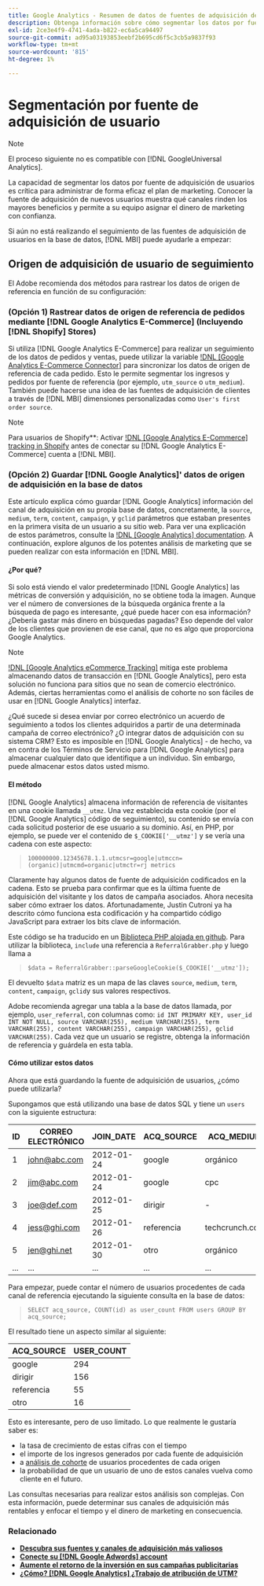 ```yaml
---
title: Google Analytics - Resumen de datos de fuentes de adquisición de usuarios de seguimiento
description: Obtenga información sobre cómo segmentar los datos por fuente de adquisición de usuarios.
exl-id: 2ce3e4f9-4741-4ada-b822-ec6a5ca94497
source-git-commit: ad95a03193853eebf2b695cd6f5c3cb5a9837f93
workflow-type: tm+mt
source-wordcount: '815'
ht-degree: 1%

---
```


# Segmentación por fuente de adquisición de usuario

>[!NOTE]
>
>El proceso siguiente no es compatible con [!DNL GoogleUniversal Analytics].

La capacidad de segmentar los datos por fuente de adquisición de usuarios es crítica para administrar de forma eficaz el plan de marketing. Conocer la fuente de adquisición de nuevos usuarios muestra qué canales rinden los mayores beneficios y permite a su equipo asignar el dinero de marketing con confianza.

Si aún no está realizando el seguimiento de las fuentes de adquisición de usuarios en la base de datos, [!DNL MBI] puede ayudarle a empezar:

## Origen de adquisición de usuario de seguimiento

El Adobe recomienda dos métodos para rastrear los datos de origen de referencia en función de su configuración:

### (Opción 1) Rastrear datos de origen de referencia de pedidos mediante [!DNL Google Analytics E-Commerce] (Incluyendo [!DNL Shopify] Stores)

Si utiliza [!DNL Google Analytics E-Commerce] para realizar un seguimiento de los datos de pedidos y ventas, puede utilizar la variable [!DNL [Google Analytics E-Commerce Connector]](../importing-data/integrations/google-ecommerce.md) para sincronizar los datos de origen de referencia de cada pedido. Esto le permite segmentar los ingresos y pedidos por fuente de referencia (por ejemplo, `utm_source` o `utm_medium`). También puede hacerse una idea de las fuentes de adquisición de clientes a través de [!DNL MBI] dimensiones personalizadas como `User's first order source`.

>[!NOTE]
>
>Para usuarios de Shopify**: Activar [!DNL [Google Analytics E-Commerce] tracking in Shopify](https://help.shopify.com/en/manual/reports-and-analytics/google-analytics#ecommerce-tracking) antes de conectar su [!DNL Google Analytics E-Commerce] cuenta a [!DNL MBI].

### (Opción 2) Guardar [!DNL Google Analytics]&#39; datos de origen de adquisición en la base de datos

Este artículo explica cómo guardar [!DNL Google Analytics] información del canal de adquisición en su propia base de datos, concretamente, la `source`, `medium`, `term`, `content`, `campaign`, y `gclid` parámetros que estaban presentes en la primera visita de un usuario a su sitio web. Para ver una explicación de estos parámetros, consulte la [!DNL [Google Analytics] documentation](https://support.google.com/analytics/answer/1191184?hl=en#zippy=%2Cin-this-article). A continuación, explore algunos de los potentes análisis de marketing que se pueden realizar con esta información en [!DNL MBI].

#### ¿Por qué?

Si solo está viendo el valor predeterminado [!DNL Google Analytics] las métricas de conversión y adquisición, no se obtiene toda la imagen. Aunque ver el número de conversiones de la búsqueda orgánica frente a la búsqueda de pago es interesante, ¿qué puede hacer con esa información? ¿Debería gastar más dinero en búsquedas pagadas? Eso depende del valor de los clientes que provienen de ese canal, que no es algo que proporciona Google Analytics.

>[!NOTE]
>
>[!DNL [Google Analytics eCommerce Tracking]](https://developers.google.com/analytics/devguides/collection/gajs/gaTrackingEcommerce) mitiga este problema almacenando datos de transacción en [!DNL Google Analytics], pero esta solución no funciona para sitios que no sean de comercio electrónico. Además, ciertas herramientas como el análisis de cohorte no son fáciles de usar en [!DNL Google Analytics] interfaz.

¿Qué sucede si desea enviar por correo electrónico un acuerdo de seguimiento a todos los clientes adquiridos a partir de una determinada campaña de correo electrónico? ¿O integrar datos de adquisición con su sistema CRM? Esto es imposible en [!DNL Google Analytics] - de hecho, va en contra de los Términos de Servicio para [!DNL Google Analytics] para almacenar cualquier dato que identifique a un individuo. Sin embargo, puede almacenar estos datos usted mismo.

#### El método

[!DNL Google Analytics] almacena información de referencia de visitantes en una cookie llamada `__utmz`. Una vez establecida esta cookie (por el [!DNL Google Analytics] código de seguimiento), su contenido se envía con cada solicitud posterior de ese usuario a su dominio. Así, en PHP, por ejemplo, se puede ver el contenido de `$_COOKIE['__utmz']` y se vería una cadena con este aspecto:

> `100000000.12345678.1.1.utmcsr=google|utmccn=(organic)|utmcmd=organic|utmctr=rj metrics`

Claramente hay algunos datos de fuente de adquisición codificados en la cadena. Esto se prueba para confirmar que es la última fuente de adquisición del visitante y los datos de campaña asociados. Ahora necesita saber cómo extraer los datos. Afortunadamente, Justin Cutroni ya ha descrito cómo funciona esta codificación y ha compartido código JavaScript para extraer los bits clave de información.

Este código se ha traducido en un [Biblioteca PHP alojada en github](https://github.com/RJMetrics/referral-grabber-php). Para utilizar la biblioteca, `include` una referencia a `ReferralGrabber.php` y luego llama a

> `$data = ReferralGrabber::parseGoogleCookie($_COOKIE['__utmz']);`

El devuelto `$data` matriz es un mapa de las claves `source`, `medium`, `term`, `content`, `campaign`, `gclid`y sus valores respectivos.

Adobe recomienda agregar una tabla a la base de datos llamada, por ejemplo, `user_referral`, con columnas como: `id INT PRIMARY KEY, user_id INT NOT NULL, source VARCHAR(255), medium VARCHAR(255), term VARCHAR(255), content VARCHAR(255), campaign VARCHAR(255), gclid VARCHAR(255)`. Cada vez que un usuario se registre, obtenga la información de referencia y guárdela en esta tabla.

#### Cómo utilizar estos datos

Ahora que está guardando la fuente de adquisición de usuarios, ¿cómo puede utilizarla?

Supongamos que está utilizando una base de datos SQL y tiene un `users` con la siguiente estructura:

| ID | CORREO ELECTRÓNICO | JOIN_DATE | ACQ_SOURCE | ACQ_MEDIUM |
|--- |--- |--- |--- |--- |
| 1 | john@abc.com | 2012-01-24 | google | orgánico |
| 2 | jim@abc.com | 2012-01-24 | google | cpc |
| 3 | joe@def.com | 2012-01-25 | dirigir | - |
| 4 | jess@ghi.com | 2012-01-26 | referencia | techcrunch.com |
| 5 | jen@ghi.net | 2012-01-30 | otro | orgánico |
| ... | ... | ... | ... | ... |

Para empezar, puede contar el número de usuarios procedentes de cada canal de referencia ejecutando la siguiente consulta en la base de datos:

> `SELECT acq_source, COUNT(id) as user_count FROM users GROUP BY acq_source;`

El resultado tiene un aspecto similar al siguiente:

| ACQ_SOURCE | USER_COUNT |
|--- |--- |
| google | 294 |
| dirigir | 156 |
| referencia | 55 |
| otro | 16 |

Esto es interesante, pero de uso limitado. Lo que realmente le gustaría saber es:

* la tasa de crecimiento de estas cifras con el tiempo
* el importe de los ingresos generados por cada fuente de adquisición
* a [análisis de cohorte](https://en.wikipedia.org/wiki/Cohort_analysis) de usuarios procedentes de cada origen
* la probabilidad de que un usuario de uno de estos canales vuelva como cliente en el futuro.

Las consultas necesarias para realizar estos análisis son complejas. Con esta información, puede determinar sus canales de adquisición más rentables y enfocar el tiempo y el dinero de marketing en consecuencia.

### Relacionado

* **[Descubra sus fuentes y canales de adquisición más valiosos](../analysis/most-value-source-channel.md)**
* **[Conecte su [!DNL Google Adwords] account](../importing-data/integrations/google-adwords.md)**
* **[Aumente el retorno de la inversión en sus campañas publicitarias](../analysis/roi-ad-camp.md)**
* **[¿Cómo? [!DNL Google Analytics] ¿Trabajo de atribución de UTM?](../analysis/utm-attributes.md)**
